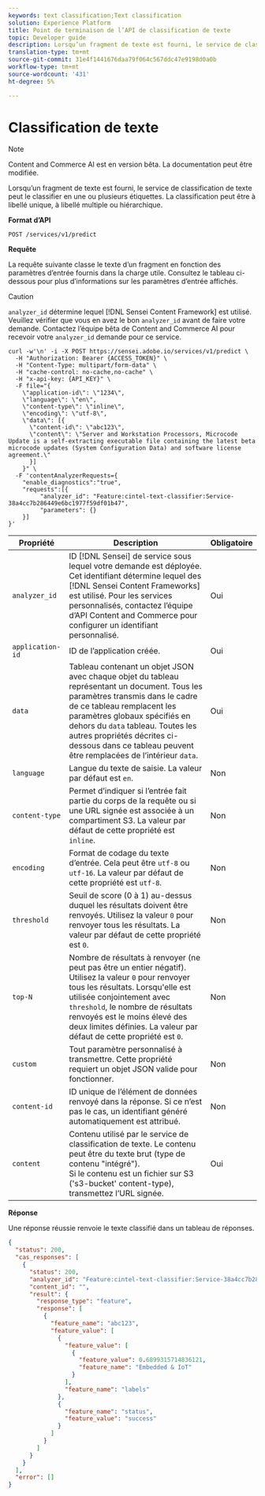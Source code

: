 ```yaml
---
keywords: text classification;Text classification
solution: Experience Platform
title: Point de terminaison de l’API de classification de texte
topic: Developer guide
description: Lorsqu’un fragment de texte est fourni, le service de classification de texte peut le classifier en une ou plusieurs étiquettes. La classification peut être à libellé unique, à libellé multiple ou hiérarchique.
translation-type: tm+mt
source-git-commit: 31e4f1441676daa79f064c567ddc47e9198d0a0b
workflow-type: tm+mt
source-wordcount: '431'
ht-degree: 5%

---
```



# Classification de texte

>[!NOTE]
>
>Content and Commerce AI est en version bêta. La documentation peut être modifiée.

Lorsqu’un fragment de texte est fourni, le service de classification de texte peut le classifier en une ou plusieurs étiquettes. La classification peut être à libellé unique, à libellé multiple ou hiérarchique.

**Format d’API**

```http
POST /services/v1/predict
```

**Requête**

La requête suivante classe le texte d’un fragment en fonction des paramètres d’entrée fournis dans la charge utile. Consultez le tableau ci-dessous pour plus d’informations sur les paramètres d’entrée affichés.

>[!CAUTION]
>
>`analyzer_id` détermine lequel [!DNL Sensei Content Framework] est utilisé. Veuillez vérifier que vous en avez le bon `analyzer_id` avant de faire votre demande. Contactez l’équipe bêta de Content and Commerce AI pour recevoir votre `analyzer_id` demande pour ce service.

```SHELL
curl -w'\n' -i -X POST https://sensei.adobe.io/services/v1/predict \
  -H "Authorization: Bearer {ACCESS_TOKEN}" \
  -H "Content-Type: multipart/form-data" \
  -H "cache-control: no-cache,no-cache" \
  -H "x-api-key: {API_KEY}" \
  -F file="{
    \"application-id\": \"1234\", 
    \"language\": \"en\", 
    \"content-type\": \"inline\", 
    \"encoding\": \"utf-8\", 
    \"data\": [{
      \"content-id\": \"abc123\", 
      \"content\": \"Server and Workstation Processors, Microcode Update is a self-extracting executable file containing the latest beta microcode updates (System Configuration Data) and software license agreement.\"
      }]
    }" \
  -F 'contentAnalyzerRequests={
    "enable_diagnostics":"true",
    "requests":[{
         "analyzer_id": "Feature:cintel-text-classifier:Service-38a4cc7b286449e6bc1977f59df01b47",
         "parameters": {}
    }]
}'
```

| Propriété | Description | Obligatoire |
| --- | --- | --- |
| `analyzer_id` | ID [!DNL Sensei] de service sous lequel votre demande est déployée. Cet identifiant détermine lequel des [!DNL Sensei Content Frameworks] est utilisé. Pour les services personnalisés, contactez l’équipe d’API Content and Commerce pour configurer un identifiant personnalisé. | Oui |
| `application-id` | ID de l’application créée. | Oui |
| `data` | Tableau contenant un objet JSON avec chaque objet du tableau représentant un document. Tous les paramètres transmis dans le cadre de ce tableau remplacent les paramètres globaux spécifiés en dehors du `data` tableau. Toutes les autres propriétés décrites ci-dessous dans ce tableau peuvent être remplacées de l’intérieur `data`. | Oui |
| `language` | Langue du texte de saisie. La valeur par défaut est `en`. | Non |
| `content-type` | Permet d’indiquer si l’entrée fait partie du corps de la requête ou si une URL signée est associée à un compartiment S3. La valeur par défaut de cette propriété est `inline`. | Non |
| `encoding` | Format de codage du texte d’entrée. Cela peut être `utf-8` ou `utf-16`. La valeur par défaut de cette propriété est `utf-8`. | Non |
| `threshold` | Seuil de score (0 à 1) au-dessus duquel les résultats doivent être renvoyés. Utilisez la valeur `0` pour renvoyer tous les résultats. La valeur par défaut de cette propriété est `0`. | Non |
| `top-N` | Nombre de résultats à renvoyer (ne peut pas être un entier négatif). Utilisez la valeur `0` pour renvoyer tous les résultats. Lorsqu&#39;elle est utilisée conjointement avec `threshold`, le nombre de résultats renvoyés est le moins élevé des deux limites définies. La valeur par défaut de cette propriété est `0`. | Non |
| `custom` | Tout paramètre personnalisé à transmettre. Cette propriété requiert un objet JSON valide pour fonctionner. | Non |
| `content-id` | ID unique de l’élément de données renvoyé dans la réponse. Si ce n’est pas le cas, un identifiant généré automatiquement est attribué. | Non |
| `content` | Contenu utilisé par le service de classification de texte. Le contenu peut être du texte brut (type de contenu &quot;intégré&quot;). <br> Si le contenu est un fichier sur S3 (&#39;s3-bucket&#39; content-type), transmettez l’URL signée. | Oui |

**Réponse**

Une réponse réussie renvoie le texte classifié dans un tableau de réponses.

```json
{
  "status": 200,
  "cas_responses": [
    {
      "status": 200,
      "analyzer_id": "Feature:cintel-text-classifier:Service-38a4cc7b286449e6bc1977f59df01b47",
      "content_id": "",
      "result": {
        "response_type": "feature",
        "response": [
          {
            "feature_name": "abc123",
            "feature_value": [
              {
                "feature_value": [
                  {
                    "feature_value": 0.6899315714836121,
                    "feature_name": "Embedded & IoT"
                  }
                ],
                "feature_name": "labels"
              },
              {
                "feature_name": "status",
                "feature_value": "success"
              }
            ]
          }
        ]
      }
    }
  ],
  "error": []
}
```
